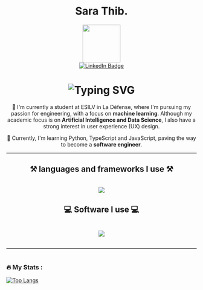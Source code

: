 <div id="header" align="center">
  <h1>Sara Thib. </h1>
  <img src="https://media.giphy.com/media/v1.Y2lkPTc5MGI3NjExYWpoc2h4aWExajY4MGo1b2poMzlzeGVxN2dwbnFjN25qajhvMWZ6YiZlcD12MV9pbnRlcm5hbF9naWZfYnlfaWQmY3Q9Zw/4GWmvKBiml8vPQUchI/giphy.gif" width="100"/>
</div>


<div id="badges" align="center">
  <a href="https://www.linkedin.com/in/sara-thibierge-6092471bb/" target="_blank">
    <img src="https://img.shields.io/badge/LinkedIn-blue?style=for-the-badge&logo=linkedin&logoColor=white" alt="LinkedIn Badge"/>
  </a>
</div>


<h1 align="center">
    <img src="https://readme-typing-svg.herokuapp.com?font=Montserra&weight=500&pause=1000&color=C961E8&center=true&random=false&width=435&lines=Welcome+on+my+profile!" alt="Typing SVG" /></a>
    <br>
</h1>

<div align="center">
 
👋 I'm currently a student at ESILV in La Défense, where I'm pursuing my passion for engineering, with a focus on **machine learning**. Although my academic focus is on **Artificial Intelligence and Data Science**, I also have a strong interest in user experience (UX) design. 

🌱 Currently, I'm learning Python, TypeScript and JavaScript, paving the way to become a **software engineer**.

</div>

<hr/>

<h2 align="center">⚒️ languages and frameworks I use ⚒️</h2>
<br/>
<div align="center">
    <img src="https://skillicons.dev/icons?i=next,react,js,ts,py,c,cs,r" /><br>
</div>

<h2 align="center">💻 Software I use 💻</h2>
<br/>
<div align="center">
    <img src="https://skillicons.dev/icons?i=docker,blender,figma,unity,github,gitlab,discord,ps,pr,ai,id" /><br>
</div>
<br/>
<hr/>


<h1></h1>

### :fire: My Stats :

[![Top Langs](https://github-readme-stats.vercel.app/api/top-langs/?username=ThibSara&layout=compact&theme=vision-friendly-dark)](https://github.com/anuraghazra/github-readme-stats)

